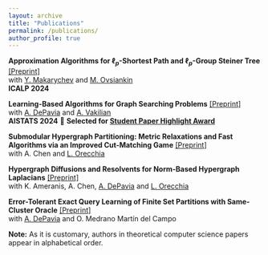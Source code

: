 ```yaml
---
layout: archive
title: "Publications"
permalink: /publications/
author_profile: true
---
```


**Approximation Algorithms for $\ell_p$-Shortest Path and $\ell_p$-Group Steiner Tree** [[Preprint]](http://arxiv.org/abs/2404.17669)<br> 
with [Y. Makarychev](https://home.ttic.edu/~yury) and [M. Ovsiankin](https://maxov.org)<br>
**ICALP 2024**

**Learning-Based Algorithms for Graph Searching Problems** [[Preprint]](https://arxiv.org/abs/2402.17736)<br>
with [A. DePavia](https://cam.uchicago.edu/people/profile/adela-depavia/) and [A. Vakilian](https://www.mit.edu/~vakilian)<br>
**AISTATS 2024** 🥇 **Selected for [Student Paper Highlight Award](https://virtual.aistats.org/virtual/2024/awards_detail)**<br>


**Submodular Hypergraph Partitioning: Metric Relaxations and Fast Algorithms via an Improved Cut-Matching Game** [[Preprint]](https://arxiv.org/abs/2301.08920)<br>
with A. Chen and [L. Orecchia](https://orecchia.net)

**Hypergraph Diffusions and Resolvents for Norm-Based Hypergraph Laplacians** [[Preprint]](https://arxiv.org/abs/2307.11042)<br>
with K. Ameranis, A. Chen, [A. DePavia](https://cam.uchicago.edu/people/profile/adela-depavia/) and [L. Orecchia](https://orecchia.net/)

**Error-Tolerant Exact Query Learning of Finite Set Partitions with Same-Cluster Oracle** [[Preprint]](https://arxiv.org/abs/2305.13402) <br>
with [A. DePavia](https://cam.uchicago.edu/people/profile/adela-depavia/) and O. Medrano Martín del Campo

**Note:** As it is customary, authors in theoretical computer science papers appear in alphabetical order.